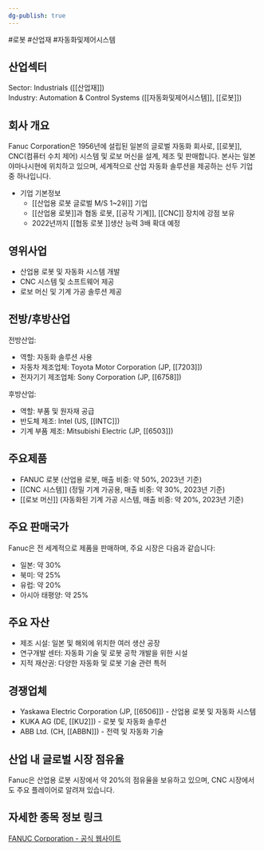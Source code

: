 ```yaml
---
dg-publish: true
---
```

#로봇 #산업재 #자동화및제어시스템

## 산업섹터

Sector: Industrials ([[산업재]])  
Industry: Automation & Control Systems ([[자동화및제어시스템]], [[로봇]])

## 회사 개요

Fanuc Corporation은 1956년에 설립된 일본의 글로벌 자동화 회사로, [[로봇]], CNC(컴퓨터 수치 제어) 시스템 및 로보 머신을 설계, 제조 및 판매합니다. 본사는 일본 야마나시현에 위치하고 있으며, 세계적으로 산업 자동화 솔루션을 제공하는 선두 기업 중 하나입니다.
- 기업 기본정보
	- [[산업용 로봇 글로벌 M/S 1~2위]] 기업
	- [[산업용 로봇]]과 협동 로봇, [[공작 기계]], [[CNC]] 장치에 강점 보유
	- 2022년까지 [[협동 로봇 ]]생산 능력 3배 확대 예정

## 영위사업

- 산업용 로봇 및 자동화 시스템 개발
- CNC 시스템 및 소프트웨어 제공
- 로보 머신 및 기계 가공 솔루션 제공

## 전방/후방산업

전방산업:

- 역할: 자동화 솔루션 사용
- 자동차 제조업체: Toyota Motor Corporation (JP, [[7203]])
- 전자기기 제조업체: Sony Corporation (JP, [[6758]])

후방산업:

- 역할: 부품 및 원자재 공급
- 반도체 제조: Intel (US, [[INTC]])
- 기계 부품 제조: Mitsubishi Electric (JP, [[6503]])

## 주요제품

- FANUC 로봇 (산업용 로봇, 매출 비중: 약 50%, 2023년 기준)
- [[CNC 시스템]] (정밀 기계 가공용, 매출 비중: 약 30%, 2023년 기준)
- [[로보 머신]] (자동화된 기계 가공 시스템, 매출 비중: 약 20%, 2023년 기준)

## 주요 판매국가

Fanuc은 전 세계적으로 제품을 판매하며, 주요 시장은 다음과 같습니다:

- 일본: 약 30%
- 북미: 약 25%
- 유럽: 약 20%
- 아시아 태평양: 약 25%

## 주요 자산

- 제조 시설: 일본 및 해외에 위치한 여러 생산 공장
- 연구개발 센터: 자동화 기술 및 로봇 공학 개발을 위한 시설
- 지적 재산권: 다양한 자동화 및 로봇 기술 관련 특허

## 경쟁업체

- Yaskawa Electric Corporation (JP, [[6506]]) - 산업용 로봇 및 자동화 시스템
- KUKA AG (DE, [[KU2]]) - 로봇 및 자동화 솔루션
- ABB Ltd. (CH, [[ABBN]]) - 전력 및 자동화 기술

## 산업 내 글로벌 시장 점유율

Fanuc은 산업용 로봇 시장에서 약 20%의 점유율을 보유하고 있으며, CNC 시장에서도 주요 플레이어로 알려져 있습니다.

## 자세한 종목 정보 링크

[FANUC Corporation - 공식 웹사이트](https://www.fanuc.com/)